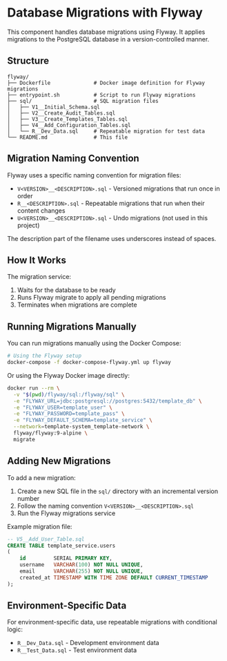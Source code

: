 # Database Migrations with Flyway

This component handles database migrations using Flyway. It applies migrations to the PostgreSQL database in a
version-controlled manner.

## Structure

```
flyway/
├── Dockerfile              # Docker image definition for Flyway migrations
├── entrypoint.sh           # Script to run Flyway migrations
├── sql/                    # SQL migration files
│   ├── V1__Initial_Schema.sql  
│   ├── V2__Create_Audit_Tables.sql
│   ├── V3__Create_Templates_Tables.sql
│   ├── V4__Add_Configuration_Tables.sql
│   └── R__Dev_Data.sql     # Repeatable migration for test data
└── README.md               # This file
```

## Migration Naming Convention

Flyway uses a specific naming convention for migration files:

- `V<VERSION>__<DESCRIPTION>.sql` - Versioned migrations that run once in order
- `R__<DESCRIPTION>.sql` - Repeatable migrations that run when their content changes
- `U<VERSION>__<DESCRIPTION>.sql` - Undo migrations (not used in this project)

The description part of the filename uses underscores instead of spaces.

## How It Works

The migration service:

1. Waits for the database to be ready
2. Runs Flyway migrate to apply all pending migrations
3. Terminates when migrations are complete

## Running Migrations Manually

You can run migrations manually using the Docker Compose:

```bash
# Using the Flyway setup
docker-compose -f docker-compose-flyway.yml up flyway
```

Or using the Flyway Docker image directly:

```bash
docker run --rm \
  -v "$(pwd)/flyway/sql:/flyway/sql" \
  -e "FLYWAY_URL=jdbc:postgresql://postgres:5432/template_db" \
  -e "FLYWAY_USER=template_user" \
  -e "FLYWAY_PASSWORD=template_pass" \
  -e "FLYWAY_DEFAULT_SCHEMA=template_service" \
  --network=template-system_template-network \
  flyway/flyway:9-alpine \
  migrate
```

## Adding New Migrations

To add a new migration:

1. Create a new SQL file in the `sql/` directory with an incremental version number
2. Follow the naming convention `V<VERSION>__<DESCRIPTION>.sql`
3. Run the Flyway migrations service

Example migration file:

```sql
-- V5__Add_User_Table.sql
CREATE TABLE template_service.users
(
    id         SERIAL PRIMARY KEY,
    username   VARCHAR(100) NOT NULL UNIQUE,
    email      VARCHAR(255) NOT NULL UNIQUE,
    created_at TIMESTAMP WITH TIME ZONE DEFAULT CURRENT_TIMESTAMP
);
```

## Environment-Specific Data

For environment-specific data, use repeatable migrations with conditional logic:

- `R__Dev_Data.sql` - Development environment data
- `R__Test_Data.sql` - Test environment data
